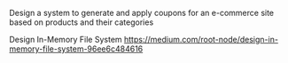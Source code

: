 Design a system to generate and apply coupons for an e-commerce site based on products and their categories


Design In-Memory File System
https://medium.com/root-node/design-in-memory-file-system-96ee6c484616